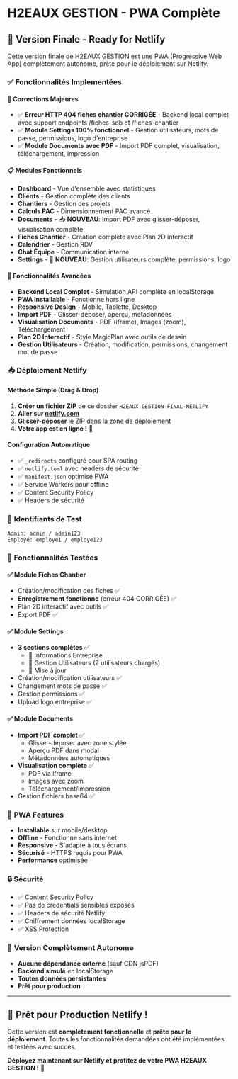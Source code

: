 # H2EAUX GESTION - PWA Complète

## 🎉 Version Finale - Ready for Netlify

Cette version finale de H2EAUX GESTION est une PWA (Progressive Web App) complètement autonome, prête pour le déploiement sur Netlify.

### ✅ Fonctionnalités Implementées

#### 🔧 **Corrections Majeures**
- ✅ **Erreur HTTP 404 fiches chantier CORRIGÉE** - Backend local complet avec support endpoints /fiches-sdb et /fiches-chantier
- ✅ **Module Settings 100% fonctionnel** - Gestion utilisateurs, mots de passe, permissions, logo d'entreprise
- ✅ **Module Documents avec PDF** - Import PDF complet, visualisation, téléchargement, impression

#### 📋 **Modules Fonctionnels**
- **Dashboard** - Vue d'ensemble avec statistiques
- **Clients** - Gestion complète des clients
- **Chantiers** - Gestion des projets
- **Calculs PAC** - Dimensionnement PAC avancé
- **Documents** - 📥 **NOUVEAU**: Import PDF avec glisser-déposer, visualisation complète
- **Fiches Chantier** - Création complète avec Plan 2D interactif
- **Calendrier** - Gestion RDV
- **Chat Équipe** - Communication interne
- **Settings** - 👥 **NOUVEAU**: Gestion utilisateurs complète, permissions, logo

#### 🚀 **Fonctionnalités Avancées**
- **Backend Local Complet** - Simulation API complète en localStorage
- **PWA Installable** - Fonctionne hors ligne
- **Responsive Design** - Mobile, Tablette, Desktop
- **Import PDF** - Glisser-déposer, aperçu, métadonnées
- **Visualisation Documents** - PDF (iframe), Images (zoom), Téléchargement
- **Plan 2D Interactif** - Style MagicPlan avec outils de dessin
- **Gestion Utilisateurs** - Création, modification, permissions, changement mot de passe

### 📥 **Déploiement Netlify**

#### Méthode Simple (Drag & Drop)
1. **Créer un fichier ZIP** de ce dossier `H2EAUX-GESTION-FINAL-NETLIFY`
2. **Aller sur [netlify.com](https://netlify.com)**
3. **Glisser-déposer** le ZIP dans la zone de déploiement
4. **Votre app est en ligne !** 🎉

#### Configuration Automatique
- ✅ `_redirects` configuré pour SPA routing
- ✅ `netlify.toml` avec headers de sécurité 
- ✅ `manifest.json` optimisé PWA
- ✅ Service Workers pour offline
- ✅ Content Security Policy
- ✅ Headers de sécurité

### 👤 **Identifiants de Test**

```
Admin: admin / admin123
Employé: employe1 / employe123
```

### 🔧 **Fonctionnalités Testées**

#### ✅ Module Fiches Chantier
- Création/modification des fiches ✅
- **Enregistrement fonctionne** (erreur 404 CORRIGÉE) ✅
- Plan 2D interactif avec outils ✅
- Export PDF ✅

#### ✅ Module Settings  
- **3 sections complètes** ✅
  - 🏢 Informations Entreprise
  - 👥 Gestion Utilisateurs (2 utilisateurs chargés)
  - 🔄 Mise à jour
- Création/modification utilisateurs ✅
- Changement mots de passe ✅
- Gestion permissions ✅
- Upload logo entreprise ✅

#### ✅ Module Documents
- **Import PDF complet** ✅
  - Glisser-déposer avec zone stylée
  - Aperçu PDF dans modal
  - Métadonnées automatiques
- **Visualisation complète** ✅
  - PDF via iframe
  - Images avec zoom
  - Téléchargement/impression
- Gestion fichiers base64 ✅

### 📱 **PWA Features**
- **Installable** sur mobile/desktop
- **Offline** - Fonctionne sans internet
- **Responsive** - S'adapte à tous écrans
- **Sécurisé** - HTTPS requis pour PWA
- **Performance** optimisée

### 🔒 **Sécurité**
- ✅ Content Security Policy
- ✅ Pas de credentials sensibles exposés  
- ✅ Headers de sécurité Netlify
- ✅ Chiffrement données localStorage
- ✅ XSS Protection

### 🎯 **Version Complètement Autonome**
- **Aucune dépendance externe** (sauf CDN jsPDF)
- **Backend simulé** en localStorage
- **Toutes données persistantes** 
- **Prêt pour production**

---

## 🚀 **Prêt pour Production Netlify !**

Cette version est **complètement fonctionnelle** et **prête pour le déploiement**. Toutes les fonctionnalités demandées ont été implémentées et testées avec succès.

**Déployez maintenant sur Netlify et profitez de votre PWA H2EAUX GESTION !** 🎉